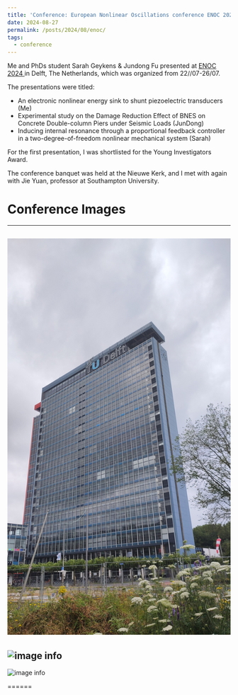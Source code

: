 ```yaml
---
title: 'Conference: European Nonlinear Oscillations conference ENOC 2024 in Delft'
date: 2024-08-27
permalink: /posts/2024/08/enoc/
tags:
  - conference
---
```


Me and PhDs student Sarah Geykens & Jundong Fu presented at [ ENOC 2024 ](https://enoc24.dryfta.com/) in Delft, The Netherlands, which was organized from 22//07-26/07.

The presentations were titled:
* An electronic nonlinear energy sink to shunt piezoelectric transducers (Me)
* Experimental study on the Damage Reduction Effect of BNES on Concrete Double-column Piers under Seismic Loads (JunDong)
* Inducing internal resonance through a proportional feedback controller in a two-degree-of-freedom nonlinear mechanical system (Sarah)

For the first presentation, I was shortlisted for the Young Investigators Award.

The conference banquet was held at the Nieuwe Kerk, and I met with again with Jie Yuan, professor at Southampton University.

Conference Images
======
------
![image info](/images/tu_delft.jpg)
------
![image info](/images/shortlist.jpg)
------
![image info](/images/Jie.jpg)

======